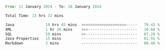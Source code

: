 <!--<div align=center><img src="https://leetcard.jacoblin.cool/CalvinWan0101"></div>-->

<!--START_SECTION:waka-->

```rust
From: 11 January 2024 - To: 18 January 2024

Total Time: 13 hrs 32 mins

Java              10 hrs 45 mins  >>>>>>>>>>>>>>>>>>>>-----   79.43 %
XML               1 hr 26 mins    >>>----------------------   10.60 %
SQL               59 mins         >>-----------------------   07.28 %
Java Properties   15 mins         -------------------------   01.91 %
Markdown          3 mins          -------------------------   00.40 %
```

<!--END_SECTION:waka-->
